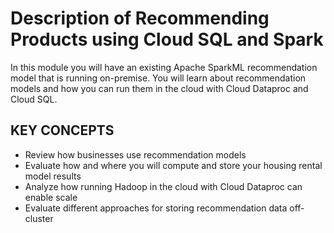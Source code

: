 # Description of Recommending Products using Cloud SQL and Spark

In this module you will have an existing Apache SparkML recommendation model that is running on-premise. You will learn about recommendation models and how you can run them in the cloud with Cloud Dataproc and Cloud SQL.

## KEY CONCEPTS

* Review how businesses use recommendation models
* Evaluate how and where you will compute and store your housing rental model results
* Analyze how running Hadoop in the cloud with Cloud Dataproc can enable scale
* Evaluate different approaches for storing recommendation data off-cluster


